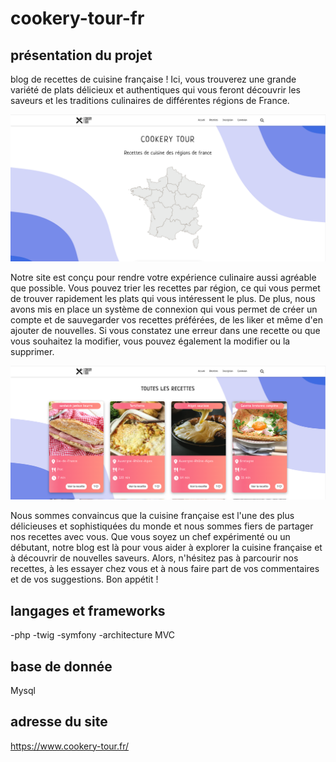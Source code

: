 # cookery-tour-fr

## présentation du projet 

blog de recettes de cuisine française ! Ici, vous trouverez une grande variété de plats délicieux et authentiques qui vous feront découvrir les saveurs et les traditions culinaires de différentes régions de France.

![alt text](/public/assets/img/screenHome.png)

Notre site est conçu pour rendre votre expérience culinaire aussi agréable que possible. Vous pouvez trier les recettes par région, ce qui vous permet de trouver rapidement les plats qui vous intéressent le plus. De plus, nous avons mis en place un système de connexion qui vous permet de créer un compte et de sauvegarder vos recettes préférées, de les liker et même d'en ajouter de nouvelles. Si vous constatez une erreur dans une recette ou que vous souhaitez la modifier, vous pouvez également la modifier ou la supprimer.

![alt text](/public/assets/img/screenRecipe.png)

Nous sommes convaincus que la cuisine française est l'une des plus délicieuses et sophistiquées du monde et nous sommes fiers de partager nos recettes avec vous. Que vous soyez un chef expérimenté ou un débutant, notre blog est là pour vous aider à explorer la cuisine française et à découvrir de nouvelles saveurs. Alors, n'hésitez pas à parcourir nos recettes, à les essayer chez vous et à nous faire part de vos commentaires et de vos suggestions. Bon appétit !

## langages et frameworks

-php
-twig
-symfony
-architecture MVC
## base de donnée 

Mysql

## adresse du site 

https://www.cookery-tour.fr/
